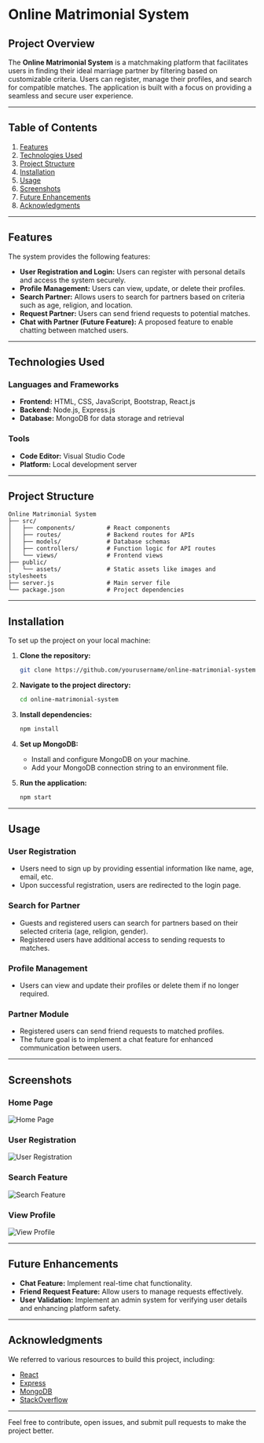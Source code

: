 # Online Matrimonial System

## Project Overview

The **Online Matrimonial System** is a matchmaking platform that facilitates users in finding their ideal marriage partner by filtering based on customizable criteria. Users can register, manage their profiles, and search for compatible matches. The application is built with a focus on providing a seamless and secure user experience.

---

## Table of Contents
1. [Features](#features)
2. [Technologies Used](#technologies-used)
3. [Project Structure](#project-structure)
4. [Installation](#installation)
5. [Usage](#usage)
6. [Screenshots](#screenshots)
7. [Future Enhancements](#future-enhancements)
8. [Acknowledgments](#acknowledgments)

---

## Features

The system provides the following features:

- **User Registration and Login:** Users can register with personal details and access the system securely.
- **Profile Management:** Users can view, update, or delete their profiles.
- **Search Partner:** Allows users to search for partners based on criteria such as age, religion, and location.
- **Request Partner:** Users can send friend requests to potential matches.
- **Chat with Partner (Future Feature):** A proposed feature to enable chatting between matched users.

---

## Technologies Used

### Languages and Frameworks
- **Frontend:** HTML, CSS, JavaScript, Bootstrap, React.js
- **Backend:** Node.js, Express.js
- **Database:** MongoDB for data storage and retrieval

### Tools
- **Code Editor:** Visual Studio Code
- **Platform:** Local development server

---

## Project Structure

```plaintext
Online Matrimonial System
├── src/
│   ├── components/         # React components
│   ├── routes/             # Backend routes for APIs
│   ├── models/             # Database schemas
│   ├── controllers/        # Function logic for API routes
│   └── views/              # Frontend views
├── public/
│   └── assets/             # Static assets like images and stylesheets
├── server.js               # Main server file
└── package.json            # Project dependencies
```

---

## Installation

To set up the project on your local machine:

1. **Clone the repository:**
    ```bash
    git clone https://github.com/yourusername/online-matrimonial-system.git
    ```

2. **Navigate to the project directory:**
    ```bash
    cd online-matrimonial-system
    ```

3. **Install dependencies:**
    ```bash
    npm install
    ```

4. **Set up MongoDB:**
   - Install and configure MongoDB on your machine.
   - Add your MongoDB connection string to an environment file.

5. **Run the application:**
    ```bash
    npm start
    ```

---

## Usage

### User Registration
- Users need to sign up by providing essential information like name, age, email, etc.
- Upon successful registration, users are redirected to the login page.

### Search for Partner
- Guests and registered users can search for partners based on their selected criteria (age, religion, gender).
- Registered users have additional access to sending requests to matches.

### Profile Management
- Users can view and update their profiles or delete them if no longer required.

### Partner Module
- Registered users can send friend requests to matched profiles.
- The future goal is to implement a chat feature for enhanced communication between users.

---

## Screenshots

### Home Page
![Home Page](screenshots/1.JPG)

### User Registration
![User Registration](screenshots/2.JPG)

### Search Feature
![Search Feature](screenshots/search_feature_mm.png)

### View Profile
![View Profile](screenshots/view_profile_mm.png)

---

## Future Enhancements

- **Chat Feature:** Implement real-time chat functionality.
- **Friend Request Feature:** Allow users to manage requests effectively.
- **User Validation:** Implement an admin system for verifying user details and enhancing platform safety.

---

## Acknowledgments

We referred to various resources to build this project, including:

- [React](https://reactjs.org/)
- [Express](https://expressjs.com/)
- [MongoDB](https://www.mongodb.com/)
- [StackOverflow](https://stackoverflow.com/)

---

Feel free to contribute, open issues, and submit pull requests to make the project better.
